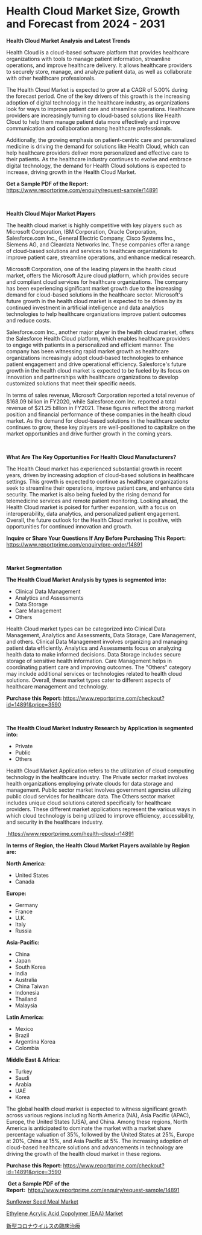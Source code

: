 <p><h1>Health Cloud Market Size, Growth and Forecast from 2024 - 2031</h1></p><p><strong>Health Cloud Market Analysis and Latest Trends</strong></p>
<p><p>Health Cloud is a cloud-based software platform that provides healthcare organizations with tools to manage patient information, streamline operations, and improve healthcare delivery. It allows healthcare providers to securely store, manage, and analyze patient data, as well as collaborate with other healthcare professionals.</p><p>The Health Cloud Market is expected to grow at a CAGR of 5.00% during the forecast period. One of the key drivers of this growth is the increasing adoption of digital technology in the healthcare industry, as organizations look for ways to improve patient care and streamline operations. Healthcare providers are increasingly turning to cloud-based solutions like Health Cloud to help them manage patient data more effectively and improve communication and collaboration among healthcare professionals.</p><p>Additionally, the growing emphasis on patient-centric care and personalized medicine is driving the demand for solutions like Health Cloud, which can help healthcare providers deliver more personalized and effective care to their patients. As the healthcare industry continues to evolve and embrace digital technology, the demand for Health Cloud solutions is expected to increase, driving growth in the Health Cloud Market.</p></p>
<p><strong>Get a Sample PDF of the Report:&nbsp;</strong> <a href="https://www.reportprime.com/enquiry/request-sample/14891">https://www.reportprime.com/enquiry/request-sample/14891</a></p>
<p>&nbsp;</p>
<p><strong>Health Cloud Major Market Players</strong></p>
<p><p>The health cloud market is highly competitive with key players such as Microsoft Corporation, IBM Corporation, Oracle Corporation, Salesforce.com Inc., General Electric Company, Cisco Systems Inc., Siemens AG, and Cleardata Networks Inc. These companies offer a range of cloud-based solutions and services to healthcare organizations to improve patient care, streamline operations, and enhance medical research.</p><p>Microsoft Corporation, one of the leading players in the health cloud market, offers the Microsoft Azure cloud platform, which provides secure and compliant cloud services for healthcare organizations. The company has been experiencing significant market growth due to the increasing demand for cloud-based solutions in the healthcare sector. Microsoft's future growth in the health cloud market is expected to be driven by its continued investment in artificial intelligence and data analytics technologies to help healthcare organizations improve patient outcomes and reduce costs.</p><p>Salesforce.com Inc., another major player in the health cloud market, offers the Salesforce Health Cloud platform, which enables healthcare providers to engage with patients in a personalized and efficient manner. The company has been witnessing rapid market growth as healthcare organizations increasingly adopt cloud-based technologies to enhance patient engagement and drive operational efficiency. Salesforce's future growth in the health cloud market is expected to be fueled by its focus on innovation and partnerships with healthcare organizations to develop customized solutions that meet their specific needs.</p><p>In terms of sales revenue, Microsoft Corporation reported a total revenue of $168.09 billion in FY2020, while Salesforce.com Inc. reported a total revenue of $21.25 billion in FY2021. These figures reflect the strong market position and financial performance of these companies in the health cloud market. As the demand for cloud-based solutions in the healthcare sector continues to grow, these key players are well-positioned to capitalize on the market opportunities and drive further growth in the coming years.</p></p>
<p>&nbsp;</p>
<p><strong>What Are The Key Opportunities For Health Cloud Manufacturers?</strong></p>
<p><p>The Health Cloud market has experienced substantial growth in recent years, driven by increasing adoption of cloud-based solutions in healthcare settings. This growth is expected to continue as healthcare organizations seek to streamline their operations, improve patient care, and enhance data security. The market is also being fueled by the rising demand for telemedicine services and remote patient monitoring. Looking ahead, the Health Cloud market is poised for further expansion, with a focus on interoperability, data analytics, and personalized patient engagement. Overall, the future outlook for the Health Cloud market is positive, with opportunities for continued innovation and growth.</p></p>
<p><strong>Inquire or Share Your Questions If Any Before Purchasing This Report:</strong> <a href="https://www.reportprime.com/enquiry/pre-order/14891">https://www.reportprime.com/enquiry/pre-order/14891</a></p>
<p>&nbsp;</p>
<p><strong>Market Segmentation</strong></p>
<p><strong>The Health Cloud Market Analysis by types is segmented into:</strong></p>
<p><ul><li>Clinical Data Management</li><li>Analytics and Assessments</li><li>Data Storage</li><li>Care Management</li><li>Others</li></ul></p>
<p><p>Health Cloud market types can be categorized into Clinical Data Management, Analytics and Assessments, Data Storage, Care Management, and others. Clinical Data Management involves organizing and managing patient data efficiently. Analytics and Assessments focus on analyzing health data to make informed decisions. Data Storage includes secure storage of sensitive health information. Care Management helps in coordinating patient care and improving outcomes. The "Others" category may include additional services or technologies related to health cloud solutions. Overall, these market types cater to different aspects of healthcare management and technology.</p></p>
<p><strong>Purchase this Report:&nbsp;</strong><a href="https://www.reportprime.com/checkout?id=14891&price=3590">https://www.reportprime.com/checkout?id=14891&price=3590</a></p>
<p>&nbsp;</p>
<p><strong>The Health Cloud Market Industry Research by Application is segmented into:</strong></p>
<p><ul><li>Private</li><li>Public</li><li>Others</li></ul></p>
<p><p>Health Cloud Market Application refers to the utilization of cloud computing technology in the healthcare industry. The Private sector market involves health organizations employing private clouds for data storage and management. Public sector market involves government agencies utilizing public cloud services for healthcare data. The Others sector market includes unique cloud solutions catered specifically for healthcare providers. These different market applications represent the various ways in which cloud technology is being utilized to improve efficiency, accessibility, and security in the healthcare industry.</p></p>
<p><a href="https://www.reportprime.com/health-cloud-r14891">&nbsp;https://www.reportprime.com/health-cloud-r14891</a></p>
<p><strong>In terms of Region, the Health Cloud Market Players available by Region are:</strong></p>
<p>
    <p> <strong> North America: </strong>
        <ul>
            <li>United States</li>
            <li>Canada</li>
        </ul>
        </p> 
    <p> <strong> Europe: </strong>
        <ul>
            <li>Germany</li>
            <li>France</li>
            <li>U.K.</li>
            <li>Italy</li>
            <li>Russia</li>
        </ul>
        </p> 
    <p> <strong> Asia-Pacific: </strong>
        <ul>
            <li>China</li>
            <li>Japan</li>
            <li>South Korea</li>
            <li>India</li>
            <li>Australia</li>
            <li>China Taiwan</li>
            <li>Indonesia</li>
            <li>Thailand</li>
            <li>Malaysia</li>
        </ul>
        </p> 
    <p> <strong> Latin America: </strong>
        <ul>
            <li>Mexico</li>
            <li>Brazil</li>
            <li>Argentina Korea</li>
            <li>Colombia</li>
        </ul>
        </p> 
    <p> <strong> Middle East & Africa: </strong>
        <ul>
            <li>Turkey</li>
            <li>Saudi</li>
            <li>Arabia</li>
            <li>UAE</li>
            <li>Korea</li>
        </ul>
    </p>
    </p>
<p><p>The global health cloud market is expected to witness significant growth across various regions including North America (NA), Asia Pacific (APAC), Europe, the United States (USA), and China. Among these regions, North America is anticipated to dominate the market with a market share percentage valuation of 35%, followed by the United States at 25%, Europe at 20%, China at 15%, and Asia Pacific at 5%. The increasing adoption of cloud-based healthcare solutions and advancements in technology are driving the growth of the health cloud market in these regions.</p></p>
<p><strong>Purchase this Report: </strong><a href="https://www.reportprime.com/checkout?id=14891&price=3590">https://www.reportprime.com/checkout?id=14891&price=3590</a></p>
<p>&nbsp;<strong>Get a Sample PDF of the Report:&nbsp;&nbsp;</strong><a href="https://www.reportprime.com/enquiry/request-sample/14891">https://www.reportprime.com/enquiry/request-sample/14891</a></p>
<p><strong></strong></p>
<p><p><a href="https://www.linkedin.com/pulse/sunflower-seed-meal-market-size-2024-2031-global-industrial-2uaif">Sunflower Seed Meal Market</a></p><p><a href="https://view.publitas.com/reportprime-1/ethylene-acrylic-acid-copolymer-eaa-market-share-evolution-and-market-growth-trends-2024-2031/">Ethylene Acrylic Acid Copolymer (EAA) Market</a></p><p><a href="https://github.com/andrade7361/Market-Research-Report-List-1/blob/main/144534981206.md">新型コロナウイルスの臨床治療</a></p></p>